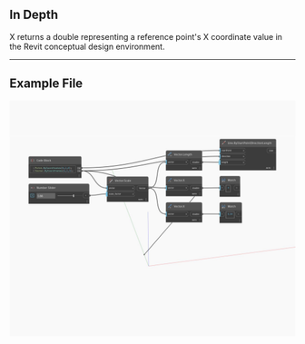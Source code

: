 ## In Depth
X returns a double representing a reference point's X coordinate value in the Revit conceptual design environment.
___
## Example File

![X](./Autodesk.DesignScript.Geometry.Vector.X_img.jpg)

